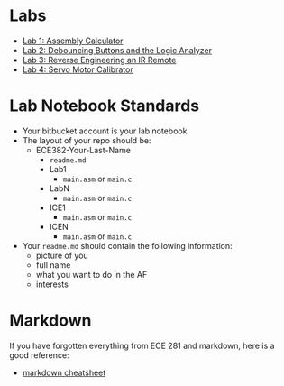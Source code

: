 # Labs

- [Lab 1: Assembly Calculator](lab1/index.html)
- [Lab 2: Debouncing Buttons and the Logic Analyzer](lab2/index.html)
- [Lab 3: Reverse Engineering an IR Remote](lab3/index.html)
- [Lab 4: Servo Motor Calibrator](lab4/index.html)

# Lab Notebook Standards

- Your bitbucket account is your lab notebook
- The layout of your repo should be:
    - ECE382-Your-Last-Name
        - `readme.md`
        - Lab1
            - `main.asm` or `main.c`
        - LabN
            - `main.asm` or `main.c`
        - ICE1
            - `main.asm` or `main.c`
        - ICEN
            - `main.asm` or `main.c`
- Your `readme.md` should contain the following information:
    - picture of you
    - full name
    - what you want to do in the AF
    - interests

# Markdown

If you have forgotten everything from ECE 281 and markdown, here is a good
reference:

- [markdown cheatsheet](../references/markdown.pdf)
